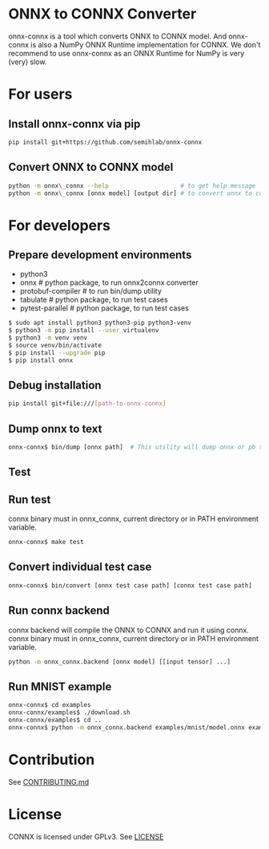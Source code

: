 # ONNX to CONNX Converter
onnx-connx is a tool which converts ONNX to CONNX model. 
And onnx-connx is also a NumPy ONNX Runtime implementation for CONNX.
We don't recommend to use onnx-connx as an ONNX Runtime for NumPy is very (very) slow. 

# For users
## Install onnx-connx via pip
```sh
pip install git+https://github.com/semihlab/onnx-connx
```

## Convert ONNX to CONNX model
```sh
python -m onnx\_connx --help                    # to get help message
python -m onnx\_connx [onnx model] [output dir] # to convert onnx to connx
```

# For developers
## Prepare development environments
 * python3
 * onnx               # python package, to run onnx2connx converter
 * protobuf-compiler  # to run bin/dump utility
 * tabulate           # python package, to run test cases
 * pytest-parallel    # python package, to run test cases

```sh
$ sudo apt install python3 python3-pip python3-venv
$ python3 -m pip install --user virtualenv
$ python3 -m venv venv
$ source venv/bin/activate
$ pip install --upgrade pip
$ pip install onnx
```
## Debug installation
```sh
pip install git+file:///[path-to-onnx-connx]
```

## Dump onnx to text
```sh
onnx-connx$ bin/dump [onnx path]  # This utility will dump onnx or pb to text using protoc
```

## Test
## Run test 
connx binary must in onnx\_connx, current directory or in PATH environment variable.

```sh
onnx-connx$ make test
```

## Convert individual test case
```sh
onnx-connx$ bin/convert [onnx test case path] [connx test case path]
```

## Run connx backend
connx backend will compile the ONNX to CONNX and run it using connx.
connx binary must in onnx\_connx, current directory or in PATH environment variable.

```sh
python -m onnx_connx.backend [onnx model] [[input tensor] ...]
```

## Run MNIST example
```sh
onnx-connx$ cd examples
onnx-connx/examples$ ./download.sh
onnx-connx/examples$ cd ..
onnx-connx$ python -m onnx_connx.backend examples/mnist/model.onnx examples/mnist/input_0.pb
```

# Contribution
See [CONTRIBUTING.md](CONTRIBUTING.md)

# License
CONNX is licensed under GPLv3. See [LICENSE](LICENSE)
